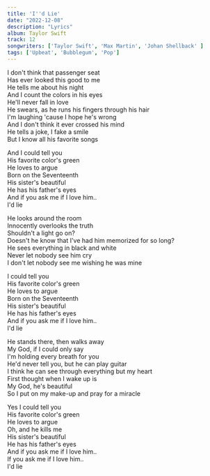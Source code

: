 ```yaml
---
title: 'I''d Lie'
date: "2022-12-08"
description: "Lyrics"
album: Taylor Swift
track: 12
songwriters: ['Taylor Swift', 'Max Martin', 'Johan Shellback' ]
tags: ['Upbeat', 'Bubblegum', 'Pop']
---
```

<p className="verse-one">
I don't think that passenger seat <br />
Has ever looked this good to me <br />
He tells me about his night <br />
And I count the colors in his eyes <br />
He'll never fall in love <br />
He swears, as he runs his fingers through his hair <br />
I'm laughing 'cause I hope he's wrong <br />
And I don't think it ever crossed his mind <br />
He tells a joke, I fake a smile <br />
But I know all his favorite songs <br />
</p>
<p className="chorus">
And I could tell you <br />
His favorite color's green <br />
He loves to argue <br />
Born on the Seventeenth <br />
His sister's beautiful <br />
He has his father's eyes <br />
And if you ask me if I love him.. <br />
I'd lie <br />
</p>
<p className="verse-two">
He looks around the room <br />
Innocently overlooks the truth <br />
Shouldn't a light go on? <br />
Doesn't he know that I've had him memorized for so long? <br />
He sees everything in black and white <br />
Never let nobody see him cry <br />
I don't let nobody see me wishing he was mine <br />
</p>
<p className="chorus">
I could tell you <br />
His favorite color's green <br />
He loves to argue <br />
Born on the Seventeenth <br />
His sister's beautiful <br />
He has his father's eyes <br />
And if you ask me if I love him.. <br />
I'd lie <br />
</p>
<p className="bridge">
He stands there, then walks away <br />
My God, if I could only say <br />
I'm holding every breath for you <br />
He'd never tell you, but he can play guitar <br />
I think he can see through everything but my heart <br />
First thought when I wake up is <br />
My God, he's beautiful <br />
So I put on my make-up and pray for a miracle <br />
</p>
<p className="chorus">
Yes I could tell you <br />
His favorite color's green <br />
He loves to argue <br />
Oh, and he kills me <br />
His sister's beautiful <br />
He has his father's eyes <br />
And if you ask me if I love him.. <br />
If you ask me if I love him.. <br />
I'd lie <br />
</p>
